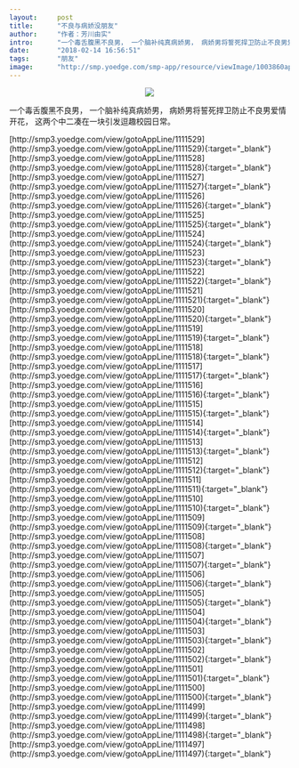 ```yaml
---
layout:     post
title:      "不良与病娇没朋友"
author:     "作者：芳川由实"
intro:      "一个毒舌腹黑不良男， 一个脑补纯真病娇男， 病娇男将誓死捍卫防止不良男爱情开花， 这两个中二凑在一块引发逗趣校园日常。"
date:       "2018-02-14 16:56:51"
tags:       "朋友"
image:      "http://smp.yoedge.com/smp-app/resource/viewImage/1003860appline.png"
---
```

<div style="text-align: center">
<p><img src="http://smp.yoedge.com/smp-app/resource/viewImage/1003860appline.png"/></p>
</div>
<p class="post-meta">
<span>一个毒舌腹黑不良男， 一个脑补纯真病娇男， 病娇男将誓死捍卫防止不良男爱情开花， 这两个中二凑在一块引发逗趣校园日常。</span>
</p>
[http://smp3.yoedge.com/view/gotoAppLine/1111529](http://smp3.yoedge.com/view/gotoAppLine/1111529){:target="_blank"}
[http://smp3.yoedge.com/view/gotoAppLine/1111528](http://smp3.yoedge.com/view/gotoAppLine/1111528){:target="_blank"}
[http://smp3.yoedge.com/view/gotoAppLine/1111527](http://smp3.yoedge.com/view/gotoAppLine/1111527){:target="_blank"}
[http://smp3.yoedge.com/view/gotoAppLine/1111526](http://smp3.yoedge.com/view/gotoAppLine/1111526){:target="_blank"}
[http://smp3.yoedge.com/view/gotoAppLine/1111525](http://smp3.yoedge.com/view/gotoAppLine/1111525){:target="_blank"}
[http://smp3.yoedge.com/view/gotoAppLine/1111524](http://smp3.yoedge.com/view/gotoAppLine/1111524){:target="_blank"}
[http://smp3.yoedge.com/view/gotoAppLine/1111523](http://smp3.yoedge.com/view/gotoAppLine/1111523){:target="_blank"}
[http://smp3.yoedge.com/view/gotoAppLine/1111522](http://smp3.yoedge.com/view/gotoAppLine/1111522){:target="_blank"}
[http://smp3.yoedge.com/view/gotoAppLine/1111521](http://smp3.yoedge.com/view/gotoAppLine/1111521){:target="_blank"}
[http://smp3.yoedge.com/view/gotoAppLine/1111520](http://smp3.yoedge.com/view/gotoAppLine/1111520){:target="_blank"}
[http://smp3.yoedge.com/view/gotoAppLine/1111519](http://smp3.yoedge.com/view/gotoAppLine/1111519){:target="_blank"}
[http://smp3.yoedge.com/view/gotoAppLine/1111518](http://smp3.yoedge.com/view/gotoAppLine/1111518){:target="_blank"}
[http://smp3.yoedge.com/view/gotoAppLine/1111517](http://smp3.yoedge.com/view/gotoAppLine/1111517){:target="_blank"}
[http://smp3.yoedge.com/view/gotoAppLine/1111516](http://smp3.yoedge.com/view/gotoAppLine/1111516){:target="_blank"}
[http://smp3.yoedge.com/view/gotoAppLine/1111515](http://smp3.yoedge.com/view/gotoAppLine/1111515){:target="_blank"}
[http://smp3.yoedge.com/view/gotoAppLine/1111514](http://smp3.yoedge.com/view/gotoAppLine/1111514){:target="_blank"}
[http://smp3.yoedge.com/view/gotoAppLine/1111513](http://smp3.yoedge.com/view/gotoAppLine/1111513){:target="_blank"}
[http://smp3.yoedge.com/view/gotoAppLine/1111512](http://smp3.yoedge.com/view/gotoAppLine/1111512){:target="_blank"}
[http://smp3.yoedge.com/view/gotoAppLine/1111511](http://smp3.yoedge.com/view/gotoAppLine/1111511){:target="_blank"}
[http://smp3.yoedge.com/view/gotoAppLine/1111510](http://smp3.yoedge.com/view/gotoAppLine/1111510){:target="_blank"}
[http://smp3.yoedge.com/view/gotoAppLine/1111509](http://smp3.yoedge.com/view/gotoAppLine/1111509){:target="_blank"}
[http://smp3.yoedge.com/view/gotoAppLine/1111508](http://smp3.yoedge.com/view/gotoAppLine/1111508){:target="_blank"}
[http://smp3.yoedge.com/view/gotoAppLine/1111507](http://smp3.yoedge.com/view/gotoAppLine/1111507){:target="_blank"}
[http://smp3.yoedge.com/view/gotoAppLine/1111506](http://smp3.yoedge.com/view/gotoAppLine/1111506){:target="_blank"}
[http://smp3.yoedge.com/view/gotoAppLine/1111505](http://smp3.yoedge.com/view/gotoAppLine/1111505){:target="_blank"}
[http://smp3.yoedge.com/view/gotoAppLine/1111504](http://smp3.yoedge.com/view/gotoAppLine/1111504){:target="_blank"}
[http://smp3.yoedge.com/view/gotoAppLine/1111503](http://smp3.yoedge.com/view/gotoAppLine/1111503){:target="_blank"}
[http://smp3.yoedge.com/view/gotoAppLine/1111502](http://smp3.yoedge.com/view/gotoAppLine/1111502){:target="_blank"}
[http://smp3.yoedge.com/view/gotoAppLine/1111501](http://smp3.yoedge.com/view/gotoAppLine/1111501){:target="_blank"}
[http://smp3.yoedge.com/view/gotoAppLine/1111500](http://smp3.yoedge.com/view/gotoAppLine/1111500){:target="_blank"}
[http://smp3.yoedge.com/view/gotoAppLine/1111499](http://smp3.yoedge.com/view/gotoAppLine/1111499){:target="_blank"}
[http://smp3.yoedge.com/view/gotoAppLine/1111498](http://smp3.yoedge.com/view/gotoAppLine/1111498){:target="_blank"}
[http://smp3.yoedge.com/view/gotoAppLine/1111497](http://smp3.yoedge.com/view/gotoAppLine/1111497){:target="_blank"}


